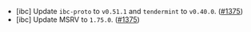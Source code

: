 - [ibc] Update `ibc-proto` to `v0.51.1` and `tendermint` to `v0.40.0`.
  ([\#1375](https://github.com/cosmos/ibc-rs/pull/1375))
- [ibc] Update MSRV to `1.75.0`.
  ([\#1375](https://github.com/cosmos/ibc-rs/pull/1375))
